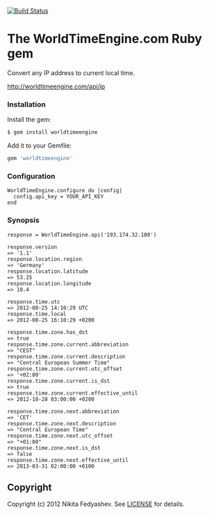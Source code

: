 [![Build Status](https://secure.travis-ci.org/nfedyashev/worldtimeengine.png?branch=master)](http://travis-ci.org/nfedyashev/worldtimeengine)

#  The WorldTimeEngine.com Ruby gem

Convert any IP address to current local time.

http://worldtimeengine.com/api/ip

### Installation

Install the gem:

``` bash
$ gem install worldtimeengine
```

Add it to your Gemfile:

``` ruby
gem 'worldtimeengine'
```

### Configuration

    WorldTimeEngine.configure do |config|
      config.api_key = YOUR_API_KEY
    end


### Synopsis

    response = WorldTimeEngine.api('193.174.32.100')

    response.version
    => '1.1'
    response.location.region
    => 'Germany'
    response.location.latitude
    => 53.25
    response.location.longitude
    => 10.4
    
    response.time.utc
    => 2012-08-25 14:10:29 UTC
    response.time.local
    => 2012-08-25 16:10:29 +0200
    
    response.time.zone.has_dst
    => true
    response.time.zone.current.abbreviation
    => "CEST"
    response.time.zone.current.description
    => "Central European Summer Time"
    response.time.zone.current.utc_offset
    => '+02:00'
    response.time.zone.current.is_dst
    => true
    response.time.zone.current.effective_until
    => 2012-10-28 03:00:00 +0200
    
    response.time.zone.next.abbreviation
    => 'CET'
    response.time.zone.next.description
    => "Central European Time"
    response.time.zone.next.utc_offset
    => "+01:00"
    response.time.zone.next.is_dst
    => false
    response.time.zone.next.effective_until
    => 2013-03-31 02:00:00 +0100


## Copyright
Copyright (c) 2012 Nikita Fedyashev.
See [LICENSE][] for details.

[license]: https://github.com/nfedyashev/worldtimeengine/blob/master/LICENSE.md
